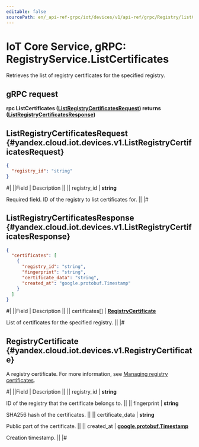 ```yaml
---
editable: false
sourcePath: en/_api-ref-grpc/iot/devices/v1/api-ref/grpc/Registry/listCertificates.md
---
```


# IoT Core Service, gRPC: RegistryService.ListCertificates

Retrieves the list of registry certificates for the specified registry.

## gRPC request

**rpc ListCertificates ([ListRegistryCertificatesRequest](#yandex.cloud.iot.devices.v1.ListRegistryCertificatesRequest)) returns ([ListRegistryCertificatesResponse](#yandex.cloud.iot.devices.v1.ListRegistryCertificatesResponse))**

## ListRegistryCertificatesRequest {#yandex.cloud.iot.devices.v1.ListRegistryCertificatesRequest}

```json
{
  "registry_id": "string"
}
```

#|
||Field | Description ||
|| registry_id | **string**

Required field. ID of the registry to list certificates for. ||
|#

## ListRegistryCertificatesResponse {#yandex.cloud.iot.devices.v1.ListRegistryCertificatesResponse}

```json
{
  "certificates": [
    {
      "registry_id": "string",
      "fingerprint": "string",
      "certificate_data": "string",
      "created_at": "google.protobuf.Timestamp"
    }
  ]
}
```

#|
||Field | Description ||
|| certificates[] | **[RegistryCertificate](#yandex.cloud.iot.devices.v1.RegistryCertificate)**

List of certificates for the specified registry. ||
|#

## RegistryCertificate {#yandex.cloud.iot.devices.v1.RegistryCertificate}

A registry certificate. For more information, see [Managing registry certificates](/docs/iot-core/operations/certificates/registry-certificates).

#|
||Field | Description ||
|| registry_id | **string**

ID of the registry that the certificate belongs to. ||
|| fingerprint | **string**

SHA256 hash of the certificates. ||
|| certificate_data | **string**

Public part of the certificate. ||
|| created_at | **[google.protobuf.Timestamp](https://developers.google.com/protocol-buffers/docs/reference/google.protobuf#timestamp)**

Creation timestamp. ||
|#